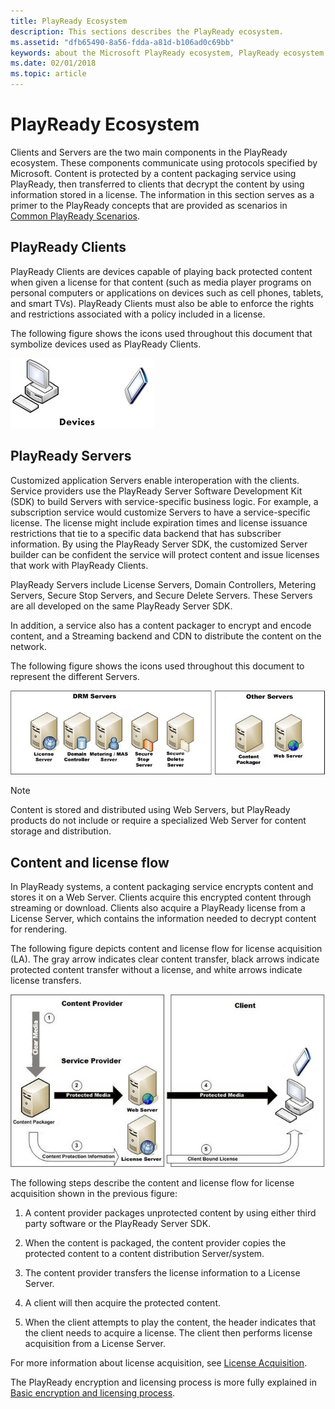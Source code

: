```yaml
---
title: PlayReady Ecosystem
description: This sections describes the PlayReady ecosystem.
ms.assetid: "dfb65490-8a56-fdda-a81d-b106ad0c69bb"
keywords: about the Microsoft PlayReady ecosystem, PlayReady ecosystem
ms.date: 02/01/2018
ms.topic: article
---
```



# PlayReady Ecosystem


Clients and Servers are the two main components in the PlayReady ecosystem. These components communicate using protocols specified by Microsoft. Content is protected by a content packaging service using PlayReady, then transferred to clients that decrypt the content by using information stored in a license. The information in this section serves as a primer to the PlayReady concepts that are provided as scenarios in [Common PlayReady Scenarios](common-playready-scenarios.md).

<a id="ID4EV"></a>



## PlayReady Clients


PlayReady Clients are devices capable of playing back protected content when given a license for that content (such as media player programs on personal computers or applications on devices such as cell phones, tablets, and smart TVs). PlayReady Clients must also be able to enforce the rights and restrictions associated with a policy included in a license.


The following figure shows the icons used throughout this document that symbolize devices used as PlayReady Clients.


![PlayReady Clients](../images/image26_0.jpg)

<a id="ID4EDB"></a>



## PlayReady Servers


Customized application Servers enable interoperation with the clients. Service providers use the PlayReady Server Software Development Kit (SDK) to build Servers with service-specific business logic. For example, a subscription service would customize Servers to have a service-specific license. The license might include expiration times and license issuance restrictions that tie to a specific data backend that has subscriber information. By using the PlayReady Server SDK, the customized Server builder can be confident the service will protect content and issue licenses that work with PlayReady Clients.


PlayReady Servers include License Servers, Domain Controllers, Metering Servers, Secure Stop Servers, and Secure Delete Servers. These Servers are all developed on the same PlayReady Server SDK.

In addition, a service also has a content packager to encrypt and encode content, and a Streaming backend and CDN to distribute the content on the network.

The following figure shows the icons used throughout this document to represent the different Servers.


![PlayReady Servers](../images/image26_1.jpg)

> [!NOTE]
> Content is stored and distributed using Web Servers, but PlayReady products do not include or require a specialized Web Server for content storage and distribution.

<a id="ID4ETB"></a>



## Content and license flow


In PlayReady systems, a content packaging service encrypts content and stores it on a Web Server. Clients acquire this encrypted content through streaming or download. Clients also acquire a PlayReady license from a License Server, which contains the information needed to decrypt content for rendering.

The following figure depicts content and license flow for license acquisition (LA). The gray arrow indicates clear content transfer, black arrows indicate protected content transfer without a license, and white arrows indicate license transfers.


![Content License Flow](../images/image26_2.jpg)


The following steps describe the content and license flow for license acquisition shown in the previous figure:

   1. A content provider packages unprotected content by using either third party software or the PlayReady Server SDK.

   1. When the content is packaged, the content provider copies the protected content to a content distribution Server/system.

   1. The content provider transfers the license information to a License Server.

   1. A client will then acquire the protected content.

   1. When the client attempts to play the content, the header indicates that the client needs to acquire a license. The client then performs license acquisition from a License Server.



For more information about license acquisition, see [License Acquisition](license-acquisition.md).

The PlayReady encryption and licensing process is more fully explained in [Basic encryption and licensing process](simple-end-to-end-system.md#basicprocess).

